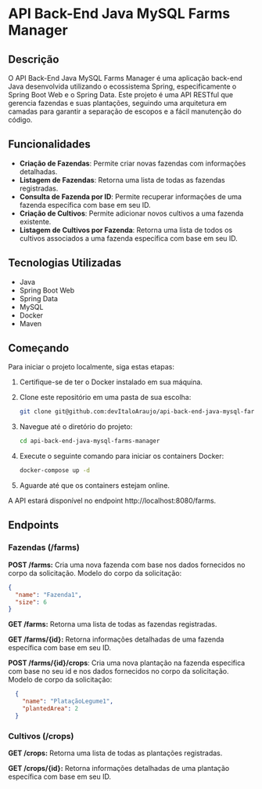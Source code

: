 # API Back-End Java MySQL Farms Manager

## Descrição

O API Back-End Java MySQL Farms Manager é uma aplicação back-end Java desenvolvida utilizando o ecossistema Spring, especificamente o Spring Boot Web e o Spring Data. Este projeto é uma API RESTful que gerencia fazendas e suas plantações, seguindo uma arquitetura em camadas para garantir a separação de escopos e a fácil manutenção do código.

## Funcionalidades

- **Criação de Fazendas**: Permite criar novas fazendas com informações detalhadas.
- **Listagem de Fazendas**: Retorna uma lista de todas as fazendas registradas.
- **Consulta de Fazenda por ID**: Permite recuperar informações de uma fazenda específica com base em seu ID.
- **Criação de Cultivos**: Permite adicionar novos cultivos a uma fazenda existente.
- **Listagem de Cultivos por Fazenda**: Retorna uma lista de todos os cultivos associados a uma fazenda específica com base em seu ID.

## Tecnologias Utilizadas

- Java
- Spring Boot Web
- Spring Data
- MySQL
- Docker
- Maven

## Começando

Para iniciar o projeto localmente, siga estas etapas:

1. Certifique-se de ter o Docker instalado em sua máquina.
2. Clone este repositório em uma pasta de sua escolha:

   ```bash
   git clone git@github.com:devItaloAraujo/api-back-end-java-mysql-farms-manager.git
3. Navegue até o diretório do projeto:

   ```bash
   cd api-back-end-java-mysql-farms-manager
4. Execute o seguinte comando para iniciar os containers Docker:

   ```bash
   docker-compose up -d
5. Aguarde até que os containers estejam online.

A API estará disponível no endpoint http://localhost:8080/farms.

## Endpoints
### Fazendas (/farms)
**POST /farms:** Cria uma nova fazenda com base nos dados fornecidos no corpo da solicitação. Modelo do corpo da solicitação:
   ```json
   {
     "name": "Fazenda1",
     "size": 6
   }
   ```

**GET /farms:** Retorna uma lista de todas as fazendas registradas.

**GET /farms/{id}:** Retorna informações detalhadas de uma fazenda específica com base em seu ID.

**POST /farms/{id}/crops**: Cria uma nova plantação na fazenda especifica com base no seu id e nos dados fornecidos no corpo da solicitação. Modelo de corpo da solicitação:
 ```json
   {
     "name": "PlataçãoLegume1",
     "plantedArea": 2
   }
   ```

### Cultivos (/crops)

**GET /crops:** Retorna uma lista de todas as plantações registradas.

**GET /crops/{id}:** Retorna informações detalhadas de uma plantação específica com base em seu ID.
